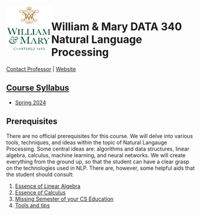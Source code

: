 <img align="left" width="120" height="120" src="./syllabus/imgs/wm_vertical_stacked_full_color.png" alt="wm_vertical_stacked_full_color">

# William & Mary DATA 340 Natural Language Processing

[Contact Professor](mailto:jmtucker02@wm.edu;james.tucker@lexicalintelligence.com) | [Website](https://jamesmtucker.com)

## [Course Syllabus](./syllabus/Syllabus.md)

* [Spring 2024](./syllabus/syllabus.md)
<!--
* [Fall 2023](./syllabus/syllabus.md)
* [Spring 2023](./Spring_2023/syllabus/Syllabus.md)
-->

## Prerequisites

There are no official prerequisites for this course. We will delve into various tools, techniques, and ideas within the topic of Natural Langauge Processing. Some central ideas are: algorithms and data structures, linear algebra, calculus, machine learning, and neural networks. We will create everything from the ground up, so that the student can have a clear grasp on the technologies used in NLP. There are, however, some helpful aids that the student should consult:

1. [Essence of Linear Algebra](https://www.youtube.com/playlist?list=PLZHQObOWTQDPD3MizzM2xVFitgF8hE_ab)
2. [Essence of Calculus](https://www.youtube.com/playlist?list=PL0-GT3co4r2wlh6UHTUeQsrf3mlS2lk6x)
3. [Missing Semester of your CS Education](https://missing.csail.mit.edu/)
4. [Tools and tips](./course_aids/README.md)